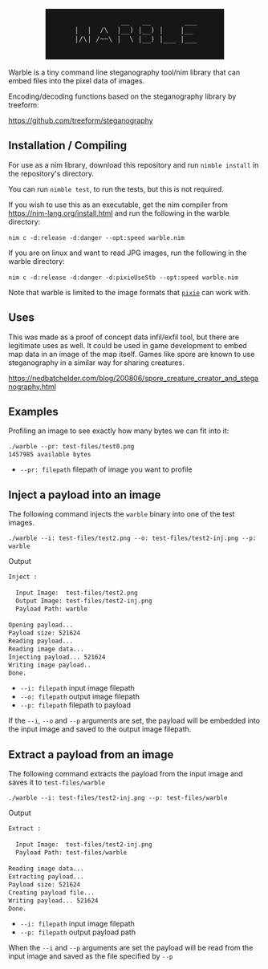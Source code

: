 <p align="center">
  <img src="warble/test-files/warble.png">
</p>

Warble is a tiny command line steganography tool/nim library that can embed files into the pixel data of images.

Encoding/decoding functions based on the steganography library by treeform:

https://github.com/treeform/steganography

## Installation / Compiling

For use as a nim library, download this repository and run `nimble install` in the repository's directory.

You can run `nimble test`, to run the tests, but this is not required.

If you wish to use this as an executable, get the nim compiler from https://nim-lang.org/install.html and run the following in the warble directory:

`nim c -d:release -d:danger --opt:speed warble.nim`

If you are on linux and want to read JPG images, run the following in the warble directory:

`nim c -d:release -d:danger -d:pixieUseStb --opt:speed warble.nim`

Note that warble is limited to the image formats that [`pixie`](https://github.com/treeform/pixie) can work with.

## Uses

This was made as a proof of concept data infil/exfil tool, but there are legitimate uses as well.  It could be used in game development to embed map data in an image of the map itself.   Games like spore are known to use steganography in a similar way for sharing creatures.

https://nedbatchelder.com/blog/200806/spore_creature_creator_and_steganography.html

## Examples

Profiling an image to see exactly how many bytes we can fit into it:

```
./warble --pr: test-files/test0.png
1457985 available bytes
```

* `--pr: filepath`    filepath of image you want to profile

## Inject a payload into an image

The following command injects the `warble` binary into one of the test images.

```
./warble --i: test-files/test2.png --o: test-files/test2-inj.png --p: warble
```

Output

```
Inject : 

  Input Image:	test-files/test2.png
  Output Image:	test-files/test2-inj.png
  Payload Path:	warble

Opening payload...
Payload size: 521624
Reading payload...
Reading image data...
Injecting payload... 521624
Writing image payload..
Done.
```

* `--i: filepath`    input image filepath
* `--o: filepath`    output image filepath
* `--p: filepath`     filepath to payload

If the `--i`, `--o` and `--p` arguments are set, the payload will be embedded into the input image and saved to the output image filepath.

## Extract a payload from an image

The following command extracts the payload from the input image and saves it to `test-files/warble`

```
./warble --i: test-files/test2-inj.png --p: test-files/warble
```

Output

```
Extract : 

  Input Image:	test-files/test2-inj.png
  Payload Path:	test-files/warble

Reading image data...
Extracting payload...
Payload size: 521624
Creating payload file...
Writing payload... 521624
Done.
```

* `--i: filepath`    input image filepath
* `--p: filepath`     output payload path

When the `--i` and `--p` arguments are set the payload will be read from the input image and saved as the file specified by `--p`
